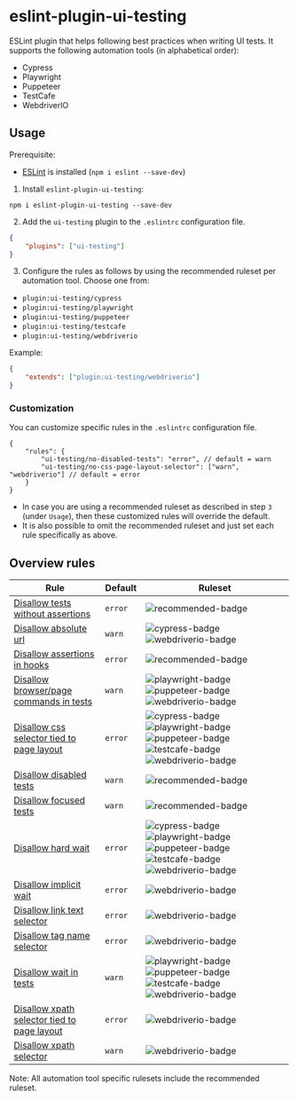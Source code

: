 # eslint-plugin-ui-testing

ESLint plugin that helps following best practices when writing UI tests. It supports the following automation tools (in alphabetical order):

-   Cypress
-   Playwright
-   Puppeteer
-   TestCafe
-   WebdriverIO

## Usage

Prerequisite:

-   [ESLint](http://eslint.org) is installed (`npm i eslint --save-dev`)

1. Install `eslint-plugin-ui-testing`:

```
npm i eslint-plugin-ui-testing --save-dev
```

2. Add the `ui-testing` plugin to the `.eslintrc` configuration file.

```json
{
    "plugins": ["ui-testing"]
}
```

3. Configure the rules as follows by using the recommended ruleset per automation tool. Choose one from:

-   `plugin:ui-testing/cypress`
-   `plugin:ui-testing/playwright`
-   `plugin:ui-testing/puppeteer`
-   `plugin:ui-testing/testcafe`
-   `plugin:ui-testing/webdriverio`

Example:

```json
{
    "extends": ["plugin:ui-testing/webdriverio"]
}
```

### Customization

You can customize specific rules in the `.eslintrc` configuration file.

```
{
    "rules": {
        "ui-testing/no-disabled-tests": "error", // default = warn
        "ui-testing/no-css-page-layout-selector": ["warn", "webdriverio"] // default = error
    }
}
```

-   In case you are using a recommended ruleset as described in step `3` (under `Usage`), then these customized rules will override the default.
-   It is also possible to omit the recommended ruleset and just set each rule specifically as above.

## Overview rules

| Rule                                                                                       | Default | Ruleset                                                                                                  |
| ------------------------------------------------------------------------------------------ | ------- | -------------------------------------------------------------------------------------------------------- |
| [Disallow tests without assertions](docs/rules/missing-assertion-in-test.md)               | `error` | ![recommended-badge][]                                                                                   |
| [Disallow absolute url](docs/rules/no-absolute-url.md)                                     | `warn`  | ![cypress-badge][] ![webdriverio-badge][]                                                                |
| [Disallow assertions in hooks](docs/rules/no-assertions-in-hooks.md)                       | `error` | ![recommended-badge][]                                                                                   |
| [Disallow browser/page commands in tests](docs/rules/no-browser-commands-in-tests.md)      | `warn`  | ![playwright-badge][] ![puppeteer-badge][] ![webdriverio-badge][]                                        |
| [Disallow css selector tied to page layout](docs/rules/no-css-page-layout-selector.md)     | `error` | ![cypress-badge][] ![playwright-badge][] ![puppeteer-badge][] ![testcafe-badge][] ![webdriverio-badge][] |
| [Disallow disabled tests](docs/rules/no-disabled-tests.md)                                 | `warn`  | ![recommended-badge][]                                                                                   |
| [Disallow focused tests](docs/rules/no-focused-tests.md)                                   | `warn`  | ![recommended-badge][]                                                                                   |
| [Disallow hard wait](docs/rules/no-hard-wait.md)                                           | `error` | ![cypress-badge][] ![playwright-badge][] ![puppeteer-badge][] ![testcafe-badge][] ![webdriverio-badge][] |
| [Disallow implicit wait](docs/rules/no-implicit-wait.md)                                   | `error` | ![webdriverio-badge][]                                                                                   |
| [Disallow link text selector](docs/rules/no-link-text-selector.md)                         | `error` | ![webdriverio-badge][]                                                                                   |
| [Disallow tag name selector](docs/rules/no-tag-name-selector.md)                           | `error` | ![webdriverio-badge][]                                                                                   |
| [Disallow wait in tests](docs/rules/no-wait-in-tests.md)                                   | `warn`  | ![playwright-badge][] ![puppeteer-badge][] ![testcafe-badge][] ![webdriverio-badge][]                    |
| [Disallow xpath selector tied to page layout](docs/rules/no-xpath-page-layout-selector.md) | `error` | ![webdriverio-badge][]                                                                                   |
| [Disallow xpath selector](docs/rules/no-xpath-selector.md)                                 | `warn`  | ![webdriverio-badge][]                                                                                   |

Note: All automation tool specific rulesets include the recommended ruleset.

[recommended-badge]: https://img.shields.io/badge/recommended-brightgreen
[cypress-badge]: https://img.shields.io/badge/cypress-black
[playwright-badge]: https://img.shields.io/badge/playwright-blue
[puppeteer-badge]: https://img.shields.io/badge/puppeteer-3eb489
[testcafe-badge]: https://img.shields.io/badge/testcafe-lightblue
[webdriverio-badge]: https://img.shields.io/badge/webdriverio-orange
